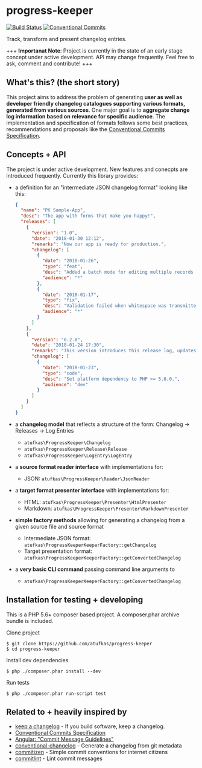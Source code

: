 # progress-keeper

[![Build Status](https://travis-ci.org/atufkas/progress-keeper.svg?branch=master)](https://travis-ci.org/atufkas/progress-keeper)
[![Conventional Commits](https://img.shields.io/badge/Conventional%20Commits-1.0.0-yellow.svg)](https://conventionalcommits.org)

Track, transform and present changelog entries.

+++ **Importanat Note**: Project is currently in the state of an early stage
concept under active development.  API may change frequently. Feel free
to ask, comment and contribute! +++


## What's this? (the short story)

This project aims to address the problem of generating **user as well as
developer friendly changelog catalogues supporting various formats,
generated from various sources**. One major goal is to **aggregate change
log information based on relevance for specific audience**. The
implementation and specification of formats follows
some best practices, recommendations and proposals like the
[Conventional Commits Specification](https://conventionalcommits.org/).


## Concepts + API

The project is under active development. New features and conecpts are
introduced frequently. Currently this library provides:

- a definition for an "intermediate JSON changelog format" looking like this:
    ``` json
    {
      "name": "PK Sample-App",
      "desc": "The app with forms that make you happy!",
      "releases": [
        {
          "version": "1.0",
          "date": "2018-01-30 12:12",
          "remarks": "Now our app is ready for production.",
          "changelog": [
            {
              "date": "2018-01-26",
              "type": "feat",
              "desc": "Added a batch mode for editing multiple records at once.",
              "audience": "*"
            },
            {
              "date": "2018-01-17",
              "type": "fix",
              "desc": "Validation failed when whitespace was transmitted via form value.",
              "audience": "*"
            }
          ]
        },
        {
          "version": "0.2.0",
          "date": "2018-01-24 17:30",
          "remarks": "This version introduces this release log, updates internal dependencies and adds support for docker.",
          "changelog": [
            {
              "date": "2018-01-23",
              "type": "code",
              "desc": "Set platform dependency to PHP >= 5.6.0.",
              "audience": "dev"
            }
          ]
        }
      ]
    }
    ```


- a **changelog model** that reflects a structure of the form: Changelog
-> Releases -> Log Entries
    - `atufkas\ProgressKeeper\Changelog`
    - `atufkas\ProgressKeeper\Release\Release`
    - `atufkas\ProgressKeeper\LogEntry\LogEntry`

- a **source format reader interface** with implementations for:
    - JSON: `atufkas\ProgressKeeper\Reader\JsonReader`

- a **target format presenter interface** with implementations for:
     - HTML: `atufkas\ProgressKeeper\Presenter\HtmlPresenter`
     - Markdown: `atufkas\ProgressKeeper\Presenter\MarkdownPresenter`

- **simple factory methods** allowing for generating a changelog from a given source file and source format
    - Intermediate JSON format: `atufkas\ProgressKeeperKeeperFactory::getChangelog`
    - Target presentation format: `atufkas\ProgressKeeperKeeperFactory::getConvertedChangelog`

- a **very basic CLI command** passing command line arguments to
    - `atufkas\ProgressKeeperKeeperFactory::getConvertedChangelog`


## Installation for testing + developing

This is a PHP 5.6+ composer based project. A composer.phar archive bundle is included.

Clone project

    $ git clone https://github.com/atufkas/progress-keeper
    $ cd progress-keeper
    
Install dev dependencies
    
    $ php ./composer.phar install --dev
        
Run tests
    
    $ php ./composer.phar run-script test
    
    
## Related to + heavily inspired by

* [keep a changelog](https://github.com/olivierlacan/keep-a-changelog) - If you build software, keep a changelog.
* [Conventional Commits Specification](https://conventionalcommits.org/)
* [Angular: "Commit Message Guidelines"](https://github.com/angular/angular/blob/master/CONTRIBUTING.md#commit)
* [conventional-changelog](https://github.com/conventional-changelog/conventional-changelog) - Generate a changelog from git metadata
* [commitizen](https://github.com/commitizen/cz-cli) - Simple commit conventions for internet citizens
* [commitlint](https://github.com/marionebl/commitlint) - Lint commit messages

